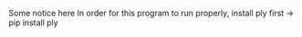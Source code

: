 Some notice here
In order for this program to run properly, install ply first 
-> pip install ply 











